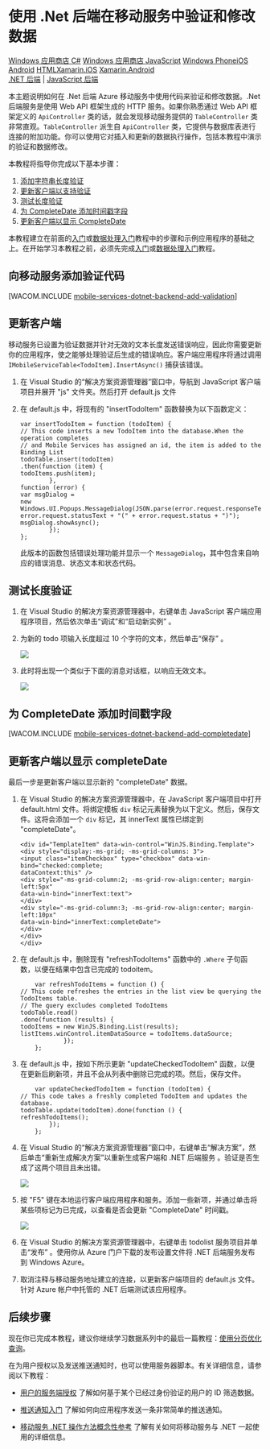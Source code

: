 <properties linkid="develop-mobile-tutorials-dotnet-backend-validate-modify-and-augment-data-javascript" urlDisplayName="Validate and Modify Data" pageTitle="Use the .Net backend to validate and modify data (Windows Store) | Mobile Dev Center" metaKeywords="" description="Learn how to validate, modify, and augment data for your Javascript Windows Store app with .Net backend Windows Azure Mobile Services." metaCanonical="" services="" documentationCenter="Mobile" title="Validate and modify data in Mobile Services by using the .Net backend" authors="wesmc" solutions="" manager="" editor="" />
<tags ms.service=""
    ms.date=""
    wacn.date="04/11/2015"
    />

# 使用 .Net 后端在移动服务中验证和修改数据

<div class="dev-center-tutorial-selector sublanding">
<a href="/zh-cn/documentation/articles/mobile-services-dotnet-backend-windows-store-dotnet-validate-modify-data/" title="Windows Store C#">Windows 应用商店 C#</a>
<a href="/zh-cn/documentation/articles/mobile-services-dotnet-backend-windows-store-javascript-validate-modify-data/" title="Windows Store JavaScript" class="current">Windows 应用商店 JavaScript</a>
<a href="/zh-cn/documentation/articles/mobile-services-dotnet-backend-windows-phone-validate-modify-data/" title="Windows Phone">Windows Phone</a><a href="/zh-cn/develop/mobile/tutorials/validate-modify-and-augment-data-ios" title="iOS">iOS</a>
<a href="/zh-cn/develop/mobile/tutorials/validate-modify-and-augment-data-android" title="Android">Android</a>
<a href="/zh-cn/develop/mobile/tutorials/validate-modify-and-augment-data-html" title="HTML">HTML</a><a href="/zh-cn/develop/mobile/tutorials/validate-modify-and-augment-data-xamarin-ios" title="Xamarin.iOS">Xamarin.iOS</a>
<a href="/zh-cn/develop/mobile/tutorials/validate-modify-and-augment-data-xamarin-android" title="Xamarin.Android">Xamarin.Android</a>
</div>


<div class="dev-center-tutorial-subselector">
	<a href="/zh-cn/documentation/articles/mobile-services-dotnet-backend-windows-store-javascript-validate-modify-data/" title=".NET backend" class="current">.NET 后端</a> | 
	<a href="/zh-cn/documentation/articles/mobile-services-windows-store-javascript-validate-modify-data-server-scripts/"  title="JavaScript backend">JavaScript 后端</a>
</div>

本主题说明如何在 .Net 后端 Azure 移动服务中使用代码来验证和修改数据。.Net 后端服务是使用 Web API 框架生成的 HTTP 服务。如果你熟悉通过 Web API 框架定义的 `ApiController` 类的话，就会发现移动服务提供的 `TableController` 类非常直观。`TableController` 派生自 `ApiController` 类，它提供与数据库表进行连接的附加功能。你可以使用它对插入和更新的数据执行操作，包括本教程中演示的验证和数据修改。

本教程将指导你完成以下基本步骤：

1.  [添加字符串长度验证][]
2.  [更新客户端以支持验证][]
3.  [测试长度验证][]
4.  [为 CompleteDate 添加时间戳字段][]
5.  [更新客户端以显示 CompleteDate][]

本教程建立在前面的[入门][]或[数据处理入门][]教程中的步骤和示例应用程序的基础之上。在开始学习本教程之前，必须先完成[入门][]或[数据处理入门][]教程。

<a name="string-length-validation"></a>
## 向移动服务添加验证代码

[WACOM.INCLUDE [mobile-services-dotnet-backend-add-validation](../includes/mobile-services-dotnet-backend-add-validation.md)]

<a name="update-client-validation"></a>
## 更新客户端

移动服务已设置为验证数据并针对无效的文本长度发送错误响应，因此你需要更新你的应用程序，使之能够处理验证后生成的错误响应。客户端应用程序将通过调用 `IMobileServiceTable<TodoItem].InsertAsync()` 捕获该错误。

1.  在 Visual Studio 的“解决方案资源管理器”窗口中，导航到 JavaScript 客户端项目并展开 "js" 文件夹。然后打开 default.js 文件

2.  在 default.js 中，将现有的 "insertTodoItem" 函数替换为以下函数定义：

        var insertTodoItem = function (todoItem) {
        // This code inserts a new TodoItem into the database.When the operation completes
        // and Mobile Services has assigned an id, the item is added to the Binding List
        todoTable.insert(todoItem)
        .then(function (item) {
        todoItems.push(item);
                },
        function (error) {
        var msgDialog =
        new Windows.UI.Popups.MessageDialog(JSON.parse(error.request.responseText).message,
        error.request.statusText + "(" + error.request.status + ")");
        msgDialog.showAsync();
                });
        };

    此版本的函数包括错误处理功能并显示一个 `MessageDialog`，其中包含来自响应的错误消息、状态文本和状态代码。

<a name="test-length-validation"></a>
## 测试长度验证

1.  在 Visual Studio 的解决方案资源管理器中，右键单击 JavaScript 客户端应用程序项目，然后依次单击“调试”和“启动新实例” 。

2.  为新的 todo 项输入长度超过 10 个字符的文本，然后单击“保存” 。

    ![][0]

3.  此时将出现一个类似于下面的消息对话框，以响应无效文本。

    ![][1]

<a name="add-timestamp"></a>
## 为 CompleteDate 添加时间戳字段

[WACOM.INCLUDE [mobile-services-dotnet-backend-add-completedate](../includes/mobile-services-dotnet-backend-add-completedate.md)]

<a name="update-client-timestamp"></a>
## 更新客户端以显示 completeDate

最后一步是更新客户端以显示新的 "completeDate" 数据。

1.  在 Visual Studio 的解决方案资源管理器中，在 JavaScript 客户端项目中打开 default.html 文件。将绑定模板 `div` 标记元素替换为以下定义。然后，保存文件。这将会添加一个 `div` 标记，其 innerText 属性已绑定到 "completeDate"。

        <div id="TemplateItem" data-win-control="WinJS.Binding.Template">
        <div style="display:-ms-grid; -ms-grid-columns: 3">
        <input class="itemCheckbox" type="checkbox" data-win-bind="checked:complete; 
        dataContext:this" />
        <div style="-ms-grid-column:2; -ms-grid-row-align:center; margin-left:5px" 
        data-win-bind="innerText:text">
        </div>
        <div style="-ms-grid-column:3; -ms-grid-row-align:center; margin-left:10px" 
        data-win-bind="innerText:completeDate">
        </div>
        </div>
        </div>

2.  在 default.js 中，删除现有 "refreshTodoItems" 函数中的 `.Where` 子句函数，以便在结果中包含已完成的 todoitem。

            var refreshTodoItems = function () {
        // This code refreshes the entries in the list view be querying the TodoItems table.
        // The query excludes completed TodoItems
        todoTable.read()
        .done(function (results) {
        todoItems = new WinJS.Binding.List(results);
        listItems.winControl.itemDataSource = todoItems.dataSource;
                    });
            };

3.  在 default.js 中，按如下所示更新 "updateCheckedTodoItem" 函数，以便在更新后刷新项，并且不会从列表中删除已完成的项。然后，保存文件。

            var updateCheckedTodoItem = function (todoItem) {
        // This code takes a freshly completed TodoItem and updates the database. 
        todoTable.update(todoItem).done(function () {
        refreshTodoItems();
                });
            };

4.  在 Visual Studio 的“解决方案资源管理器”窗口中，右键单击“解决方案”，然后单击“重新生成解决方案”以重新生成客户端和 .NET 后端服务 。验证是否生成了这两个项目且未出错。

    ![][2]

5.  按 "F5" 键在本地运行客户端应用程序和服务。添加一些新项，并通过单击将某些项标记为已完成，以查看是否会更新 "CompleteDate" 时间戳。

    ![][3]

6.  在 Visual Studio 的解决方案资源管理器中，右键单击 todolist 服务项目并单击“发布” 。使用你从 Azure 门户下载的发布设置文件将 .NET 后端服务发布到 Windows Azure。

7.  取消注释与移动服务地址建立的连接，以更新客户端项目的 default.js 文件。针对 Azure 帐户中托管的 .NET 后端测试该应用程序。

<a name="next-steps"> </a>
## 后续步骤

现在你已完成本教程，建议你继续学习数据系列中的最后一篇教程：[使用分页优化查询][]。

在为用户授权以及发送推送通知时，也可以使用服务器脚本。有关详细信息，请参阅以下教程：

-   [用户的服务端授权][]
    了解如何基于某个已经过身份验证的用户的 ID 筛选数据。

-   [推送通知入门][]
    了解如何向应用程序发送一条非常简单的推送通知。

-   [移动服务 .NET 操作方法概念性参考][]
    了解有关如何将移动服务与 .NET 一起使用的详细信息。

  [Windows 应用商店 C\#]: /zh-cn/documentation/articles/mobile-services-dotnet-backend-windows-store-dotnet-validate-modify-data/ "Windows 应用商店 C#"
  [Windows 应用商店 JavaScript]: /zh-cn/documentation/articles/mobile-services-dotnet-backend-windows-store-javascript-validate-modify-data/ "Windows 应用商店 JavaScript"
  [Windows Phone]: /zh-cn/documentation/articles/mobile-services-dotnet-backend-windows-phone-validate-modify-data/ "Windows Phone"
  [iOS]: /zh-cn/develop/mobile/tutorials/validate-modify-and-augment-data-ios "iOS"
  [Android]: /zh-cn/develop/mobile/tutorials/validate-modify-and-augment-data-android "Android"
  [HTML]: /zh-cn/develop/mobile/tutorials/validate-modify-and-augment-data-html "HTML"
  [Xamarin.iOS]: /zh-cn/develop/mobile/tutorials/validate-modify-and-augment-data-xamarin-ios "Xamarin.iOS"
  [Xamarin.Android]: /zh-cn/develop/mobile/tutorials/validate-modify-and-augment-data-xamarin-android "Xamarin.Android"
  [.NET 后端]: /zh-cn/documentation/articles/mobile-services-dotnet-backend-windows-store-javascript-validate-modify-data/ ".NET 后端"
  [JavaScript 后端]: /zh-cn/documentation/articles/mobile-services-windows-store-javascript-validate-modify-data-server-scripts/ "JavaScript 后端"
  [添加字符串长度验证]: #string-length-validation
  [更新客户端以支持验证]: #update-client-validation
  [测试长度验证]: #test-length-validation
  [为 CompleteDate 添加时间戳字段]: #add-timestamp
  [更新客户端以显示 CompleteDate]: #update-client-timestamp
  [入门]: /zh-cn/documentation/articles/mobile-services-dotnet-backend-windows-store-javascript-get-started/
  [数据处理入门]: /zh-cn/documentation/articles/mobile-services-dotnet-backend-windows-store-javascript-get-started-data/
  [mobile-services-dotnet-backend-add-validation]: ../includes/mobile-services-dotnet-backend-add-validation.md
  [0]: ./media/mobile-services-dotnet-backend-windows-store-javascript-validate-modify-data/mobile-services-invalid-text-length.png
  [1]: ./media/mobile-services-dotnet-backend-windows-store-javascript-validate-modify-data/mobile-services-invalid-text-length-exception-dialog.png
  [mobile-services-dotnet-backend-add-completedate]: ../includes/mobile-services-dotnet-backend-add-completedate.md
  [2]: ./media/mobile-services-dotnet-backend-windows-store-javascript-validate-modify-data/mobile-services-rebuild-solution.png
  [3]: ./media/mobile-services-dotnet-backend-windows-store-javascript-validate-modify-data/mobile-services-final-local-app-run.png
  [使用分页优化查询]: /zh-cn/develop/mobile/tutorials/add-paging-to-data-dotnet
  [用户的服务端授权]: /zh-cn/documentation/articles/mobile-services-dotnet-backend-windows-store-javascript-authorize-users-in-scripts/
  [推送通知入门]: /zh-cn/documentation/articles/mobile-services-dotnet-backend-windows-store-javascript-get-started-push/
  [移动服务 .NET 操作方法概念性参考]: /zh-cn/develop/mobile/how-to-guides/work-with-net-client-library

